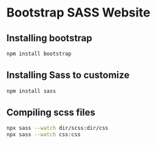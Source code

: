 # Bootstrap SASS Website

## Installing bootstrap

```sh
npm install bootstrap
```

## Installing Sass to customize

```sh
npm install sass
```

## Compiling scss files

```sh
npx sass --watch dir/scss:dir/css
npx sass --watch css:css
```
